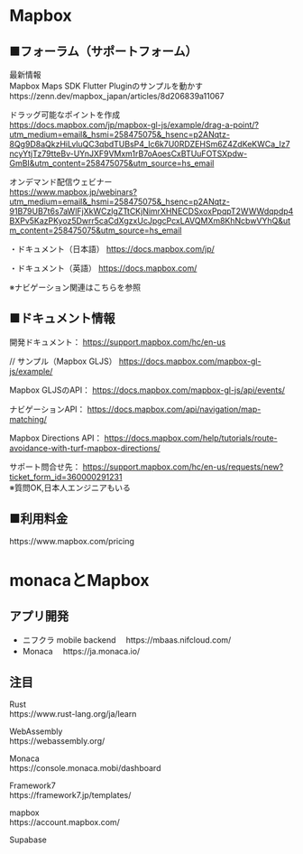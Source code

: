 # Mapbox

<h2>■フォーラム（サポートフォーム）</h2>
最新情報<br>
Mapbox Maps SDK Flutter Pluginのサンプルを動かす<br>
https://zenn.dev/mapbox_japan/articles/8d206839a11067<br>

ドラッグ可能なポイントを作成<br>
https://docs.mapbox.com/jp/mapbox-gl-js/example/drag-a-point/?utm_medium=email&_hsmi=258475075&_hsenc=p2ANqtz-8Qg9D8aQkzHiLvluQC3qbdTUBsP4_Ic6k7U0RDZEHSm6Z4ZdKeKWCa_Iz7ncyYtjTz79tteBv-UYnJXF9VMxm1rB7oAoesCxBTUuFOTSXpdw-GmBI&utm_content=258475075&utm_source=hs_email<br>

オンデマンド配信ウェビナー<br>
https://www.mapbox.jp/webinars?utm_medium=email&_hsmi=258475075&_hsenc=p2ANqtz-91B79UB7t6s7aWlFjXkWCzlgZTtCKjNimrXHNECDSxoxPpqpT2WWWdqpdp4BXPv5KazPKyoz5Dwrr5caCdXgzxUcJpgcPcxLAVQMXm8KhNcbwVYhQ&utm_content=258475075&utm_source=hs_email<br>


・ドキュメント（日本語）
https://docs.mapbox.com/jp/

・ドキュメント（英語）
https://docs.mapbox.com/<br>

※ナビゲーション関連はこちらを参照


<h2>■ドキュメント情報</h2>

開発ドキュメント：
https://support.mapbox.com/hc/en-us


// サンプル（Mapbox GLJS）
https://docs.mapbox.com/mapbox-gl-js/example/


Mapbox GLJSのAPI：
https://docs.mapbox.com/mapbox-gl-js/api/events/

ナビゲーションAPI：
https://docs.mapbox.com/api/navigation/map-matching/

Mapbox Directions API：
https://docs.mapbox.com/help/tutorials/route-avoidance-with-turf-mapbox-directions/


サポート問合せ先：
https://support.mapbox.com/hc/en-us/requests/new?ticket_form_id=360000291231<br>
※質問OK,日本人エンジニアもいる

<h2>■利用料金</h2>
https://www.mapbox.com/pricing


# monacaとMapbox

<h2>アプリ開発</h2>
<ul>
<li>ニフクラ mobile backend
　https://mbaas.nifcloud.com/</li>

<li>Monaca
　https://ja.monaca.io/</li>
</ul>

<h2>注目</h2>
<p>Rust<br>
https://www.rust-lang.org/ja/learn</p>
<p>WebAssembly<br>
https://webassembly.org/</p>

<p>Monaca<br>
https://console.monaca.mobi/dashboard</p>

<p>Framework7<br>
https://framework7.jp/templates/</p>

<p>mapbox<br>
https://account.mapbox.com/</p>

<p>Supabase<br>
</p>

